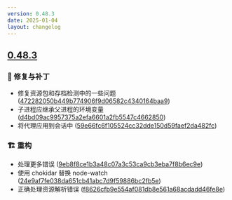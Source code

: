 ```yaml
---
version: 0.48.3
date: 2025-01-04
layout: changelog
---
```

## [0.48.3](#0.48.3)
### 🐛 修复与补丁

- 修复资源包和存档检测中的一些问题 ([472282050b449b774906f9d06582c4340164baa9](https://github.com/Voxelum/x-minecraft-launcher/commit/472282050b449b774906f9d06582c4340164baa9))
- 子进程应继承父进程的环境变量 ([d4bd09ac9957375a2efa6601a2fb5547c4662850](https://github.com/Voxelum/x-minecraft-launcher/commit/d4bd09ac9957375a2efa6601a2fb5547c4662850))
- 将代理应用到会话中 ([59e66fc6f105524cc32dde150d59faef2da482fc](https://github.com/Voxelum/x-minecraft-launcher/commit/59e66fc6f105524cc32dde150d59faef2da482fc))
### 🏗️ 重构

- 处理更多错误 ([9eb8f8ce1b3a48c07a3c53ca9cb3eba7f8b6ec9e](https://github.com/Voxelum/x-minecraft-launcher/commit/9eb8f8ce1b3a48c07a3c53ca9cb3eba7f8b6ec9e))
- 使用 chokidar 替换 node-watch ([24e9af7fe038da651cb41abc7d9f59886bc2fb5e](https://github.com/Voxelum/x-minecraft-launcher/commit/24e9af7fe038da651cb41abc7d9f59886bc2fb5e))
- 正确处理资源解析错误 ([f8626cfb9e554af081db8e561a68acdadd46fe8e](https://github.com/Voxelum/x-minecraft-launcher/commit/f8626cfb9e554af081db8e561a68acdadd46fe8e))